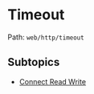 # Timeout

Path: `web/http/timeout`

## Subtopics
- [Connect Read Write](./connect_read_write/README.md)
